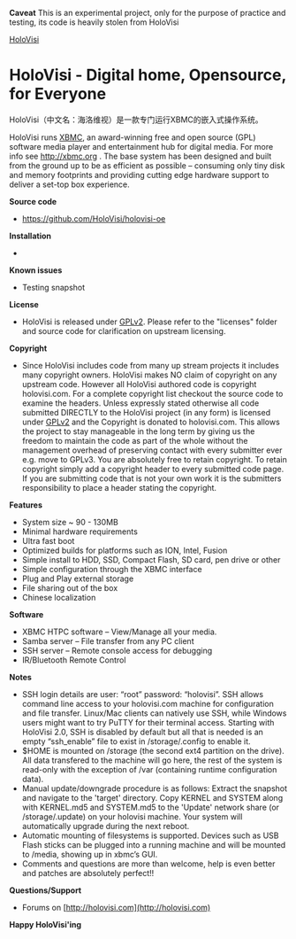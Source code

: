 **Caveat**
This is an experimental project, only for the purpose of practice and testing, its code is heavily stolen from HoloVisi

[HoloVisi](http://www.holovisi.com)

# HoloVisi - Digital home, Opensource, for Everyone


HoloVisi（中文名：海洛维视）是一款专门运行XBMC的嵌入式操作系统。

HoloVisi runs [XBMC](http://xbmc.org), an award-winning free and open source (GPL) software media 
player and entertainment hub for digital media. For more info see http://xbmc.org .
The base system has been designed and built from the ground up to be as 
efficient as possible – consuming only tiny disk and memory footprints and
providing cutting edge hardware support to deliver a set-top box experience.

**Source code**

* https://github.com/HoloVisi/holovisi-oe

**Installation**

* 

**Known issues**

* Testing snapshot

**License**

* HoloVisi is released under [GPLv2](http://www.gnu.org/licenses/gpl-2.0.html). Please refer to the "licenses" folder and 
  source code for clarification on upstream licensing.

**Copyright**

* Since HoloVisi includes code from many up stream projects it includes many 
  copyright owners. HoloVisi makes NO claim of copyright on any upstream code. 
  However all HoloVisi authored code is copyright holovisi.com.
  For a complete copyright list checkout the source code to examine the headers.
  Unless expressly stated otherwise all code submitted DIRECTLY to the HoloVisi 
  project (in any form) is licensed under [GPLv2](http://www.gnu.org/licenses/gpl-2.0.html) and the Copyright is donated to 
  holovisi.com.
  This allows the project to stay manageable in the long term by giving us the
  freedom to maintain the code as part of the whole without the management 
  overhead of preserving contact with every submitter ever e.g. move to GPLv3.
  You are absolutely free to retain copyright. To retain copyright simply add a 
  copyright header to every submitted code page.
  If you are submitting code that is not your own work it is the submitters 
  responsibility to place a header stating the copyright. 

**Features**

* System size ~ 90 - 130MB
* Minimal hardware requirements
* Ultra fast boot
* Optimized builds for platforms such as ION, Intel, Fusion
* Simple install to HDD, SSD, Compact Flash, SD card, pen drive or other
* Simple configuration through the XBMC interface
* Plug and Play external storage
* File sharing out of the box
* Chinese localization

**Software**

* XBMC HTPC software – View/Manage all your media.
* Samba server – File transfer from any PC client
* SSH server – Remote console access for debugging
* IR/Bluetooth Remote Control

**Notes**

* SSH login details are user: “root” password: “holovisi”.
  SSH allows command line access to your holovisi.com machine for configuration
  and file transfer. Linux/Mac clients can natively use SSH, while Windows
  users might want to try PuTTY for their terminal access.
  Starting with HoloVisi 2.0, SSH is disabled by default but all that is needed
  is an empty “ssh_enable” file to exist in /storage/.config to enable it.
* $HOME is mounted on /storage (the second ext4 partition on the drive). 
  All data transfered to the machine will go here, the rest of the system is
  read-only with the exception of /var (containing runtime configuration data).
* Manual update/downgrade procedure is as follows:
  Extract the snapshot and navigate to the 'target' directory.
  Copy KERNEL and SYSTEM along with KERNEL.md5 and SYSTEM.md5 to the 'Update' network share (or /storage/.update) on
  your holovisi machine. Your system will automatically upgrade during the 
  next reboot.
* Automatic mounting of filesystems is supported. Devices such as USB Flash 
  sticks can be plugged into a running machine and will be mounted to /media,
  showing up in xbmc’s GUI.
* Comments and questions are more than welcome, help is even better and patches 
  are absolutely perfect!!

**Questions/Support**

* Forums on [http://holovisi.com](http://holovisi.com)

**Happy HoloVisi'ing**
